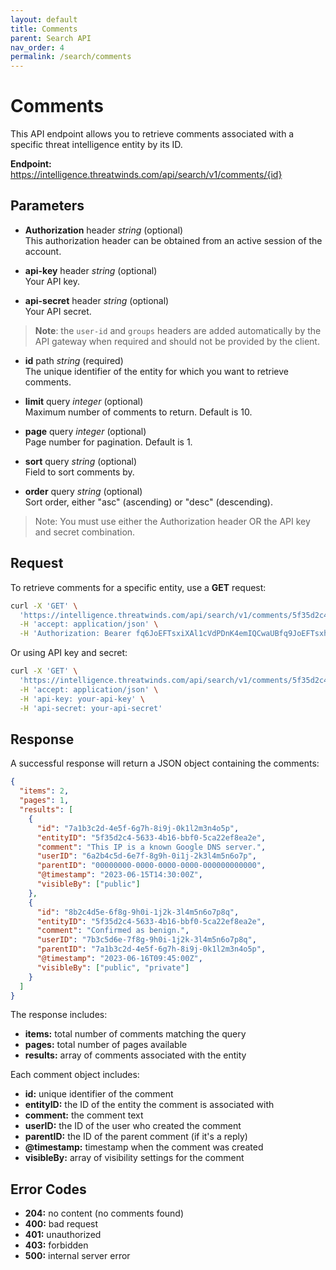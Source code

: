 ```yaml
---
layout: default
title: Comments
parent: Search API
nav_order: 4
permalink: /search/comments
---
```


# Comments

This API endpoint allows you to retrieve comments associated with a specific threat intelligence entity by its ID.

**Endpoint:** https://intelligence.threatwinds.com/api/search/v1/comments/{id}

## Parameters

* **Authorization** header _string_ (optional)  
  This authorization header can be obtained from an active session of the account.

* **api-key** header _string_ (optional)  
  Your API key.

* **api-secret** header _string_ (optional)  
  Your API secret.

> **Note**: the `user-id` and `groups` headers are added automatically by the API gateway when required and should not be provided by the client.

* **id** path _string_ (required)  
  The unique identifier of the entity for which you want to retrieve comments.

* **limit** query _integer_ (optional)  
  Maximum number of comments to return. Default is 10.

* **page** query _integer_ (optional)  
  Page number for pagination. Default is 1.

* **sort** query _string_ (optional)  
  Field to sort comments by.

* **order** query _string_ (optional)  
  Sort order, either "asc" (ascending) or "desc" (descending).

> Note: You must use either the Authorization header OR the API key and secret combination.

## Request

To retrieve comments for a specific entity, use a **GET** request:

```bash
curl -X 'GET' \
  'https://intelligence.threatwinds.com/api/search/v1/comments/5f35d2c4-5633-4b16-bbf0-5ca22ef8ea2e?limit=10&page=1' \
  -H 'accept: application/json' \
  -H 'Authorization: Bearer fq6JoEFTsxiXAl1cVdPDnK4emIQCwaUBfq9JoEFTsxhXAl1cVxPDnK4emIQCwaUB'
```

Or using API key and secret:

```bash
curl -X 'GET' \
  'https://intelligence.threatwinds.com/api/search/v1/comments/5f35d2c4-5633-4b16-bbf0-5ca22ef8ea2e?limit=10&page=1' \
  -H 'accept: application/json' \
  -H 'api-key: your-api-key' \
  -H 'api-secret: your-api-secret'
```

## Response

A successful response will return a JSON object containing the comments:

```json
{
  "items": 2,
  "pages": 1,
  "results": [
    {
      "id": "7a1b3c2d-4e5f-6g7h-8i9j-0k1l2m3n4o5p",
      "entityID": "5f35d2c4-5633-4b16-bbf0-5ca22ef8ea2e",
      "comment": "This IP is a known Google DNS server.",
      "userID": "6a2b4c5d-6e7f-8g9h-0i1j-2k3l4m5n6o7p",
      "parentID": "00000000-0000-0000-0000-000000000000",
      "@timestamp": "2023-06-15T14:30:00Z",
      "visibleBy": ["public"]
    },
    {
      "id": "8b2c4d5e-6f8g-9h0i-1j2k-3l4m5n6o7p8q",
      "entityID": "5f35d2c4-5633-4b16-bbf0-5ca22ef8ea2e",
      "comment": "Confirmed as benign.",
      "userID": "7b3c5d6e-7f8g-9h0i-1j2k-3l4m5n6o7p8q",
      "parentID": "7a1b3c2d-4e5f-6g7h-8i9j-0k1l2m3n4o5p",
      "@timestamp": "2023-06-16T09:45:00Z",
      "visibleBy": ["public", "private"]
    }
  ]
}
```

The response includes:

* **items:** total number of comments matching the query
* **pages:** total number of pages available
* **results:** array of comments associated with the entity

Each comment object includes:
* **id:** unique identifier of the comment
* **entityID:** the ID of the entity the comment is associated with
* **comment:** the comment text
* **userID:** the ID of the user who created the comment
* **parentID:** the ID of the parent comment (if it's a reply)
* **@timestamp:** timestamp when the comment was created
* **visibleBy:** array of visibility settings for the comment

## Error Codes

* **204:** no content (no comments found)
* **400:** bad request
* **401:** unauthorized
* **403:** forbidden
* **500:** internal server error
